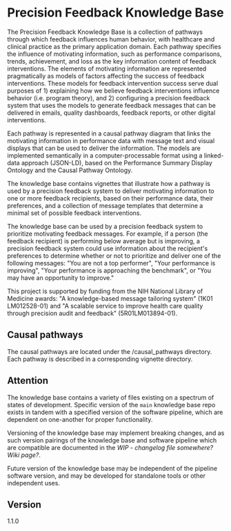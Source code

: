 # Precision Feedback Knowledge Base

The Precision Feedback Knowledge Base is a collection of pathways through which feedback influences human behavior, with healthcare and clinical practice as the primary application domain. Each pathway specifies the influence of motivating information, such as performance comparisons, trends, achievement, and loss as the key information content of feedback interventions. The elements of motivating information are represented pragmatically as models of factors affecting the success of feedback interventions. These models for feedback intervention success serve dual purposes of 1) explaining how we believe feedback interventions influence behavior (i.e. program theory), and 2) configuring a precision feedback system that uses the models to generate feedback messages that can be delivered in emails, quality dashboards, feedback reports, or other digital interventions. 

Each pathway is represented in a causal pathway diagram that links the motivating information in performance data with message text and visual displays that can be used to deliver the information. The models are implemented semantically in a computer-processable format using a linked-data approach (JSON-LD), based on the Performance Summary Display Ontology and the Causal Pathway Ontology.

The knowledge base contains vignettes that illustrate how a pathway is used by a precision feedback system to deliver motivating information to one or more feedback recipients, based on their performance data, their preferences, and a collection of message templates that determine a minimal set of possible feedback interventions.
 
The knowledge base can be used by a precision feedback system to prioritize motivating feedback messages. For example, if a person (the feedback recipient) is performing below average but is improving, a precision feedback system could use information about the recipient's preferences to determine whether or not to prioritize and deliver one of the following messages: "You are not a top performer", "Your performance is improving", "Your performance is approaching the benchmark", or "You may have an opportunity to improve."

This project is supported by funding from the NIH National Library of Medicine awards: "A knowledge-based message tailoring system" (1K01 LM012528-01) and "A scalable service to improve health care quality through precision audit and feedback" (5R01LM013894-01).

## Causal pathways

The causal pathways are located under the /causal_pathways directory.
Each pathway is described in a corresponding vignette directory.

## Attention
The knowledge base contains a variety of files existing on a spectrum of states of development. Specific version of the `main` knowledge base repo exists in tandem with a specified version of the software pipeline, which are dependent on one-another for proper functionality.

Versioning of the knowledge base may implement breaking changes, and as such version pairings of the knowledge base and software pipeline which are compatible are documented in the *WIP - changelog file somewhere? Wiki page?*.

Future version of the knowledge base may be independent of the pipeline software version, and may be developed for standalone tools or other independent uses.

## Version
1.1.0




